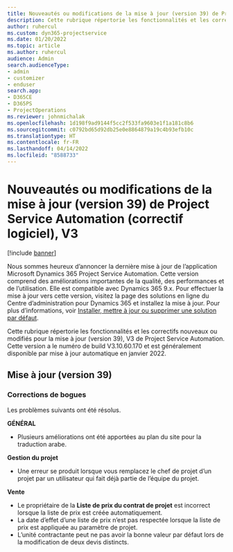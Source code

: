 ```yaml
---
title: Nouveautés ou modifications de la mise à jour (version 39) de Project Service Automation (correctif logiciel), V3
description: Cette rubrique répertorie les fonctionnalités et les correctifs disponibles dans la mise à jour de la version 39, V3 de Microsoft Dynamics 365 Project Service Automation.
author: ruhercul
ms.custom: dyn365-projectservice
ms.date: 01/20/2022
ms.topic: article
ms.author: ruhercul
audience: Admin
search.audienceType:
- admin
- customizer
- enduser
search.app:
- D365CE
- D365PS
- ProjectOperations
ms.reviewer: johnmichalak
ms.openlocfilehash: 1d198f9ad9144f5cc2f533fa9603e1f1a181c8b6
ms.sourcegitcommit: c0792bd65d92db25e0e8864879a19c4b93efb10c
ms.translationtype: HT
ms.contentlocale: fr-FR
ms.lasthandoff: 04/14/2022
ms.locfileid: "8588733"
---
```

# <a name="whats-new-or-changed-in-project-service-automation-update-release-39-v3"></a>Nouveautés ou modifications de la mise à jour (version 39) de Project Service Automation (correctif logiciel), V3

[!include [banner](../includes/psa-now-project-operations.md)]

Nous sommes heureux d’annoncer la dernière mise à jour de l’application Microsoft Dynamics 365 Project Service Automation. Cette version comprend des améliorations importantes de la qualité, des performances et de l’utilisation. Elle est compatible avec Dynamics 365 9.x. Pour effectuer la mise à jour vers cette version, visitez la page des solutions en ligne du Centre d’administration pour Dynamics 365 et installez la mise à jour. Pour plus d’informations, voir [Installer, mettre à jour ou supprimer une solution par défaut](/power-platform/admin/install-remove-preferred-solution).

Cette rubrique répertorie les fonctionnalités et les correctifs nouveaux ou modifiés pour la mise à jour (version 39), V3 de Project Service Automation. Cette version a le numéro de build V3.10.60.170 et est généralement disponible par mise à jour automatique en janvier 2022.

## <a name="update-release-39"></a>Mise à jour (version 39)

### <a name="bug-fixes"></a>Corrections de bogues

Les problèmes suivants ont été résolus.

**GÉNÉRAL**

- Plusieurs améliorations ont été apportées au plan du site pour la traduction arabe.

**Gestion du projet**

- Une erreur se produit lorsque vous remplacez le chef de projet d’un projet par un utilisateur qui fait déjà partie de l’équipe du projet.

**Vente**

- Le propriétaire de la **Liste de prix du contrat de projet** est incorrect lorsque la liste de prix est créée automatiquement. 
- La date d’effet d’une liste de prix n’est pas respectée lorsque la liste de prix est appliquée au paramètre de projet.
- L’unité contractante peut ne pas avoir la bonne valeur par défaut lors de la modification de deux devis distincts.
